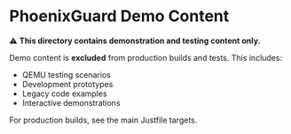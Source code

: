 # PhoenixGuard Demo Content

⚠️  **This directory contains demonstration and testing content only.**

Demo content is **excluded** from production builds and tests. This includes:
- QEMU testing scenarios
- Development prototypes
- Legacy code examples
- Interactive demonstrations

For production builds, see the main Justfile targets.
